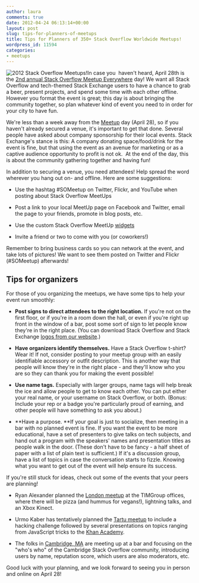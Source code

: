 ```yaml
---
author: laura
comments: true
date: 2012-04-24 06:13:14+00:00
layout: post
slug: tips-for-planners-of-meetups
title: Tips for Planners of 350+ Stack Overflow Worldwide Meetups!
wordpress_id: 11594
categories:
- meetups
---
```


![2012 Stack Overflow Meetups!](http://blog.stackoverflow.com/wp-content/uploads/meetup-2012.png)In case you  haven't heard, April 28th is the [2nd annual Stack Overflow Meetup Everywhere](http://blog.stackoverflow.com/2012/03/stack-overflow-meetup-everywhere-april-28-2012/) day! We want all Stack Overflow and tech-themed Stack Exchange users to have a chance to grab a beer, present projects, and spend some time with each other offline. However you format the event is great; this day is about bringing the community together, so plan whatever kind of event you need to in order for your city to have fun.

We're less than a week away from the [Meetup](http://www.meetup.com/stackoverflow/) day (April 28), so if you haven't already secured a venue, it's important to get that done. Several people have asked about company sponsorship for their local events. Stack Exchange's stance is this: A company donating space/food/drink for the event is fine, but that using the event as an avenue for marketing or as a captive audience opportunity to profit is not ok.  At the end of the day, this is about the community gathering together and having fun!

In addition to securing a venue, you need attendees! Help spread the word wherever you hang out on- and offline. Here are some suggestions:



	
  * Use the hashtag #SOMeetup on Twitter, Flickr, and YouTube when posting about Stack Overflow MeetUps

	
  * Post a link to your local MeetUp page on Facebook and Twitter, email the page to your friends, promote in blog posts, etc.

	
  * Use the custom Stack Overflow MeetUp [widgets](http://www.meetup.com/stackoverflow/widgets)

	
  * Invite a friend or two to come with you (or coworkers!)


Remember to bring business cards so you can network at the event, and take lots of pictures! We want to see them posted on Twitter and Flickr (#SOMeetup) afterwards!


## Tips for organizers


For those of you organizing the meetups, we have some tips to help your event run smoothly:



	
  * **Post signs to direct attendees to the right location.** If you're not on the first floor, or if you're in a room down the hall, or even if you're right up front in the window of a bar, post some sort of sign to let people know they're in the right place. (You can download Stack Overflow and Stack Exchange [logos from our website](http://stackexchange.com/about/logos).)

	
  * **Have organizers identify themselves.** Have a Stack Overflow t-shirt? Wear it! If not, consider posting to your meetup group with an easily identifiable accessory or outfit description. This is another way that people will know they're in the right place - and they'll know who you are so they can thank you for making the event possible!

	
  * **Use name tags.** Especially with larger groups, name tags will help break the ice and allow people to get to know each other. You can put either your real name, or your username on Stack Overflow, or both. (Bonus: Include your rep or a badge you're particularly proud of earning, and other people will have something to ask you about.)

	
  * **Have a purpose. **If your goal is just to socialize, then meeting in a bar with no planned event is fine. If you want the event to be more educational, have a set of presenters to give talks on tech subjects, and hand out a program with the speakers' names and presentation titles as people walk in the door. (These don't have to be fancy - a half sheet of paper with a list of plain text is sufficient.) If it's a discussion group, have a list of topics in case the conversation starts to fizzle. Knowing what you want to get out of the event will help ensure its success.


If you're still stuck for ideas, check out some of the events that your peers are planning!

	
  * Ryan Alexander planned the [London meetup](http://www.meetup.com/stackoverflow/London-GB/642402/) at the TIMGroup offices, where there will be pizza (and hummus for vegans!), lightning talks, and an Xbox Kinect.

	
  * Urmo Kaber has tentatively planned the [Tartu meetup](http://www.meetup.com/stackoverflow/Tartu-EE/657302/) to include a hacking challenge followed by several presentations on topics ranging from JavaScript tricks to the [Khan Academy](http://www.khanacademy.org/).

	
  * The folks in [Cambridge, MA](http://www.meetup.com/stackoverflow/Cambridge-MA/653292/) are meeting up at a bar and focusing on the "who's who" of the Cambridge Stack Overflow community, introducing users by name, reputation score, which users are also moderators, etc.


Good luck with your planning, and we look forward to seeing you in person and online on April 28!
